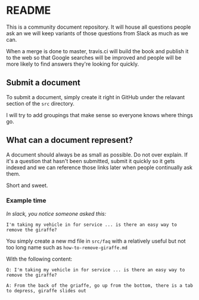 # README

This is a community document repository. It will house all questions people ask an we will keep variants of those questions from Slack as much as we can.

When a merge is done to master, travis.ci will build the book and publish it to the web so that Google searches will be improved and people will be more likely to find answers they're looking for quickly.

## Submit a document

To submit a document, simply create it right in GitHub under the relavant section of the `src` directory.

I will try to add groupings that make sense so everyone knows where things go.

## What can a document represent?

A document should always be as small as possible. Do not over explain. If it's a question that hasn't been submitted, submit it quickly so it gets indexed and we can reference those links later when people continually ask them.

Short and sweet.

### Example time

_In slack, you notice someone asked this:_

```text
I'm taking my vehicle in for service ... is there an easy way to remove the giraffe?
```

You simply create a new md file in `src/faq` with a relatively useful but not too long name such as `how-to-remove-giraffe.md`

With the following content:

```text
Q: I'm taking my vehicle in for service ... is there an easy way to remove the giraffe?

A: From the back of the griaffe, go up from the bottom, there is a tab to depress, giraffe slides out
```

